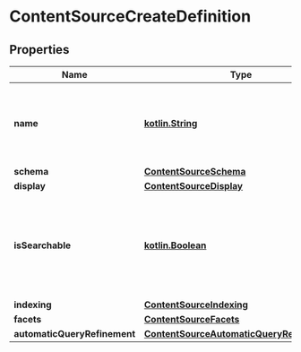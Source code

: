 # ContentSourceCreateDefinition

## Properties
Name | Type | Description | Notes
------------ | ------------- | ------------- | -------------
**name** | [**kotlin.String**](.md) | The human readable display name for this Content Source. | 
**schema** | [**ContentSourceSchema**](ContentSourceSchema.md) |  |  [optional]
**display** | [**ContentSourceDisplay**](ContentSourceDisplay.md) |  |  [optional]
**isSearchable** | [**kotlin.Boolean**](.md) | Whether or not this Content Source will be searchable on the search page. |  [optional]
**indexing** | [**ContentSourceIndexing**](ContentSourceIndexing.md) |  |  [optional]
**facets** | [**ContentSourceFacets**](ContentSourceFacets.md) |  |  [optional]
**automaticQueryRefinement** | [**ContentSourceAutomaticQueryRefinements**](ContentSourceAutomaticQueryRefinements.md) |  |  [optional]
